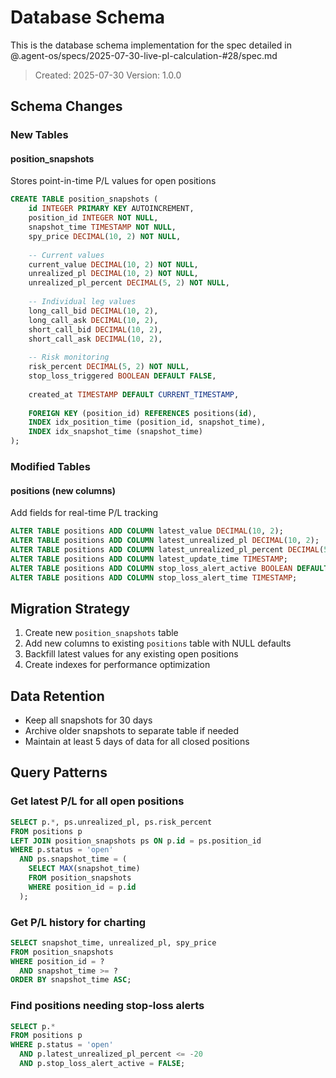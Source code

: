 # Database Schema

This is the database schema implementation for the spec detailed in @.agent-os/specs/2025-07-30-live-pl-calculation-#28/spec.md

> Created: 2025-07-30
> Version: 1.0.0

## Schema Changes

### New Tables

#### position_snapshots
Stores point-in-time P/L values for open positions

```sql
CREATE TABLE position_snapshots (
    id INTEGER PRIMARY KEY AUTOINCREMENT,
    position_id INTEGER NOT NULL,
    snapshot_time TIMESTAMP NOT NULL,
    spy_price DECIMAL(10, 2) NOT NULL,
    
    -- Current values
    current_value DECIMAL(10, 2) NOT NULL,
    unrealized_pl DECIMAL(10, 2) NOT NULL,
    unrealized_pl_percent DECIMAL(5, 2) NOT NULL,
    
    -- Individual leg values
    long_call_bid DECIMAL(10, 2),
    long_call_ask DECIMAL(10, 2),
    short_call_bid DECIMAL(10, 2),
    short_call_ask DECIMAL(10, 2),
    
    -- Risk monitoring
    risk_percent DECIMAL(5, 2) NOT NULL,
    stop_loss_triggered BOOLEAN DEFAULT FALSE,
    
    created_at TIMESTAMP DEFAULT CURRENT_TIMESTAMP,
    
    FOREIGN KEY (position_id) REFERENCES positions(id),
    INDEX idx_position_time (position_id, snapshot_time),
    INDEX idx_snapshot_time (snapshot_time)
);
```

### Modified Tables

#### positions (new columns)
Add fields for real-time P/L tracking

```sql
ALTER TABLE positions ADD COLUMN latest_value DECIMAL(10, 2);
ALTER TABLE positions ADD COLUMN latest_unrealized_pl DECIMAL(10, 2);
ALTER TABLE positions ADD COLUMN latest_unrealized_pl_percent DECIMAL(5, 2);
ALTER TABLE positions ADD COLUMN latest_update_time TIMESTAMP;
ALTER TABLE positions ADD COLUMN stop_loss_alert_active BOOLEAN DEFAULT FALSE;
ALTER TABLE positions ADD COLUMN stop_loss_alert_time TIMESTAMP;
```

## Migration Strategy

1. Create new `position_snapshots` table
2. Add new columns to existing `positions` table with NULL defaults
3. Backfill latest values for any existing open positions
4. Create indexes for performance optimization

## Data Retention

- Keep all snapshots for 30 days
- Archive older snapshots to separate table if needed
- Maintain at least 5 days of data for all closed positions

## Query Patterns

### Get latest P/L for all open positions
```sql
SELECT p.*, ps.unrealized_pl, ps.risk_percent
FROM positions p
LEFT JOIN position_snapshots ps ON p.id = ps.position_id
WHERE p.status = 'open'
  AND ps.snapshot_time = (
    SELECT MAX(snapshot_time) 
    FROM position_snapshots 
    WHERE position_id = p.id
  );
```

### Get P/L history for charting
```sql
SELECT snapshot_time, unrealized_pl, spy_price
FROM position_snapshots
WHERE position_id = ?
  AND snapshot_time >= ?
ORDER BY snapshot_time ASC;
```

### Find positions needing stop-loss alerts
```sql
SELECT p.*
FROM positions p
WHERE p.status = 'open'
  AND p.latest_unrealized_pl_percent <= -20
  AND p.stop_loss_alert_active = FALSE;
```